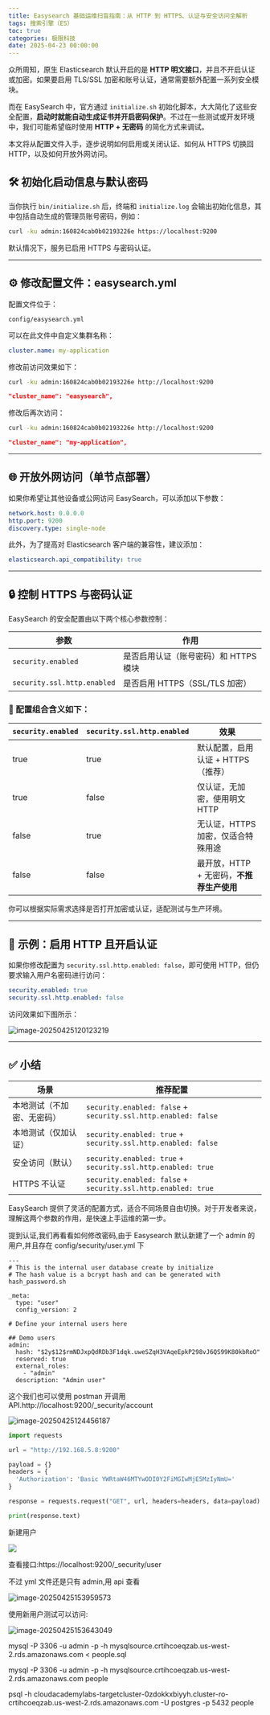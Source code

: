 ```yaml
---
title: Easysearch 基础运维扫盲指南：从 HTTP 到 HTTPS、认证与安全访问全解析
tags: 搜索引擎（ES）
toc: true
categories: 极限科技
date: 2025-04-23 00:00:00
---
```


众所周知，原生 Elasticsearch 默认开启的是 **HTTP 明文接口**，并且不开启认证或加密。如果要启用 TLS/SSL 加密和账号认证，通常需要额外配置一系列安全模块。

而在 EasySearch 中，官方通过 `initialize.sh` 初始化脚本，大大简化了这些安全配置，**启动时就能自动生成证书并开启密码保护**。不过在一些测试或开发环境中，我们可能希望临时使用 **HTTP + 无密码** 的简化方式来调试。

本文将从配置文件入手，逐步说明如何启用或关闭认证、如何从 HTTPS 切换回 HTTP，以及如何开放外网访问。

## <!-- more -->

## 🛠 初始化启动信息与默认密码

当你执行 `bin/initialize.sh` 后，终端和 `initialize.log` 会输出初始化信息，其中包括自动生成的管理员账号密码，例如：

```bash
curl -ku admin:160824cab0b02193226e https://localhost:9200
```

默认情况下，服务已启用 HTTPS 与密码认证。

---

## ⚙ 修改配置文件：easysearch.yml

配置文件位于：

```
config/easysearch.yml
```

可以在此文件中自定义集群名称：

```yaml
cluster.name: my-application
```

修改前访问效果如下：

```bash
curl -ku admin:160824cab0b02193226e http://localhost:9200
```

```json
"cluster_name": "easysearch",
```

修改后再次访问：

```bash
curl -ku admin:160824cab0b02193226e http://localhost:9200
```

```json
"cluster_name": "my-application",
```

---

## 🌐 开放外网访问（单节点部署）

如果你希望让其他设备或公网访问 EasySearch，可以添加以下参数：

```yaml
network.host: 0.0.0.0
http.port: 9200
discovery.type: single-node
```

此外，为了提高对 Elasticsearch 客户端的兼容性，建议添加：

```yaml
elasticsearch.api_compatibility: true
```

---

## 🔒 控制 HTTPS 与密码认证

EasySearch 的安全配置由以下两个核心参数控制：

| 参数                        | 作用                                  |
| --------------------------- | ------------------------------------- |
| `security.enabled`          | 是否启用认证（账号密码）和 HTTPS 模块 |
| `security.ssl.http.enabled` | 是否启用 HTTPS（SSL/TLS 加密）        |

### 🔁 配置组合含义如下：

| `security.enabled` | `security.ssl.http.enabled` | 效果                                      |
| ------------------ | --------------------------- | ----------------------------------------- |
| true               | true                        | 默认配置，启用认证 + HTTPS（推荐）        |
| true               | false                       | 仅认证，无加密，使用明文 HTTP             |
| false              | true                        | 无认证，HTTPS 加密，仅适合特殊用途        |
| false              | false                       | 最开放，HTTP + 无密码，**不推荐生产使用** |

你可以根据实际需求选择是否打开加密或认证，适配测试与生产环境。

---

## 📸 示例：启用 HTTP 且开启认证

如果你修改配置为 `security.ssl.http.enabled: false`，即可使用 HTTP，但仍要求输入用户名密码进行访问：

```yaml
security.enabled: true
security.ssl.http.enabled: false
```

访问效果如下图所示：

![image-20250425120123219](https://raw.githubusercontent.com/cloudsmithy/picgo-imh/master/image-20250425120123219.png)

---

## ✅ 小结

| 场景                       | 推荐配置                                                       |
| -------------------------- | -------------------------------------------------------------- |
| 本地测试（不加密、无密码） | `security.enabled: false` + `security.ssl.http.enabled: false` |
| 本地测试（仅加认证）       | `security.enabled: true` + `security.ssl.http.enabled: false`  |
| 安全访问（默认）           | `security.enabled: true` + `security.ssl.http.enabled: true`   |
| HTTPS 不认证               | `security.enabled: false` + `security.ssl.http.enabled: true`  |

EasySearch 提供了灵活的配置方式，适合不同场景自由切换。对于开发者来说，理解这两个参数的作用，是快速上手运维的第一步。

提到认证,我们再看看如何修改密码,由于 Easysearch 默认新建了一个 admin 的用户,并且存在 config/security/user.yml 下

```
---
# This is the internal user database create by initialize
# The hash value is a bcrypt hash and can be generated with hash_password.sh

_meta:
  type: "user"
  config_version: 2

# Define your internal users here

## Demo users
admin:
  hash: "$2y$12$rmNDJxpQdRDb3F1dqk.uweSZqH3VAqeEpkP298vJ6QS99K80kbRoO"
  reserved: true
  external_roles:
    - "admin"
  description: "Admin user"

```

这个我们也可以使用 postman 开调用 API.http://localhost:9200/\_security/account

![image-20250425124456187](https://raw.githubusercontent.com/cloudsmithy/picgo-imh/master/image-20250425124456187.png)

```python
import requests

url = "http://192.168.5.8:9200"

payload = {}
headers = {
  'Authorization': 'Basic YWRtaW46MTYwODI0Y2FiMGIwMjE5MzIyNmU='
}

response = requests.request("GET", url, headers=headers, data=payload)

print(response.text)

```

新建用户

![](https://raw.githubusercontent.com/cloudsmithy/picgo-imh/master/image-20250425153652216.png)

查看接口:https://localhost:9200/\_security/user

不过 yml 文件还是只有 admin,用 api 查看

![image-20250425153959573](https://raw.githubusercontent.com/cloudsmithy/picgo-imh/master/image-20250425153959573.png)

使用新用户测试可以访问:

![image-20250425153643049](https://raw.githubusercontent.com/cloudsmithy/picgo-imh/master/image-20250425153643049.png)

mysql -P 3306 -u admin -p -h mysqlsource.crtihcoeqzab.us-west-2.rds.amazonaws.com < people.sql

mysql -P 3306 -u admin -p -h mysqlsource.crtihcoeqzab.us-west-2.rds.amazonaws.com people

psql -h cloudacademylabs-targetcluster-0zdokkxbiyyh.cluster-ro-crtihcoeqzab.us-west-2.rds.amazonaws.com -U postgres -p 5432 people

